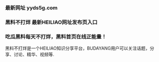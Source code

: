 ### 最新网址 yyds5g.com
### 黑料不打烊 最新HEILIAO网址发布页入口
### 吃瓜黑料每天不打烊，黑料首页在线正能量！

黑料不打烊是一个HEILIAO知识分享平台，BUDAYANG用户可以关注话题，分享、讨论、精华、视频等.
